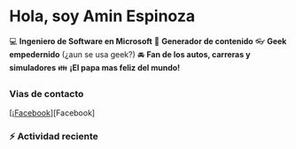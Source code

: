 # Hola, soy Amin Espinoza

:computer: **Ingeniero de Software en Microsoft**
:pencil: **Generador de contenido**
:eyeglasses: **Geek empedernido** (¿aun se usa geek?)
:oncoming_automobile: **Fan de los autos, carreras y simuladores**
:family: **¡El papa mas feliz del mundo!**

### Vias de contacto

[¡[Facebook](https://www.facebook.com/profile.php?id=100080508391639)][Facebook]

### :zap: Actividad reciente
<!--RECENT_ACTIVITY:start-->
<!--RECENT_ACTIVITY:last_update-->
